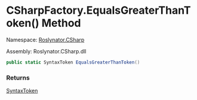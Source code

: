 # CSharpFactory\.EqualsGreaterThanToken\(\) Method

Namespace: [Roslynator.CSharp](../../README.md)

Assembly: Roslynator\.CSharp\.dll

```csharp
public static SyntaxToken EqualsGreaterThanToken()
```

### Returns

[SyntaxToken](https://docs.microsoft.com/en-us/dotnet/api/microsoft.codeanalysis.syntaxtoken)

